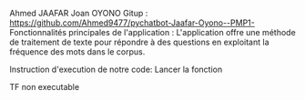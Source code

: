 Ahmed JAAFAR 
Joan OYONO
Gitup : https://github.com/Ahmed9477/pychatbot-Jaafar-Oyono--PMP1-
Fonctionnalités principales de l'application : L'application offre une méthode de traitement de texte pour répondre à des questions en exploitant la fréquence des mots dans le corpus. 

Instruction d'execution de notre code:  Lancer la fonction 

TF non executable
